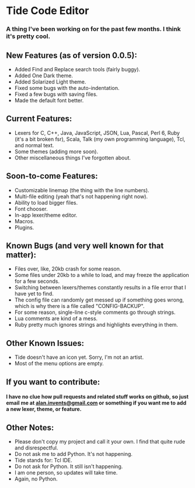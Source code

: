 # Tide Code Editor
### A thing I've been working on for the past few months. I think it's pretty cool.

## New Features (as of version 0.0.5):
- Added Find and Replace search tools (fairly buggy).
- Added One Dark theme.
- Added Solarized Light theme.
- Fixed some bugs with the auto-indentation.
- Fixed a few bugs with saving files.
- Made the default font better.

## Current Features:
- Lexers for C, C++, Java, JavaScript, JSON, Lua, Pascal, Perl 6, Ruby (it's a bit broken fsr), Scala, Talk (my own programming language), Tcl, and normal text.
- Some themes (adding more soon).
- Other miscellaneous things I've forgotten about.

## Soon-to-come Features:
- Customizable linemap (the thing with the line numbers).
- Multi-file editing (yeah that's not happening right now).
- Ability to load bigger files.
- Font chooser.
- In-app lexer/theme editor.
- Macros.
- Plugins.

## Known Bugs (and very well known for that matter):
- Files over, like, 20kb crash for some reason.
- Some files under 20kb to a while to load, and may freeze the application for a few seconds.
- Switching between lexers/themes constantly results in a file error that I have yet to find.
- The config file can randomly get messed up if something goes wrong, which is why there is a file called "CONFIG-BACKUP".
- For some reason, single-line c-style comments go through strings.
- Lua comments are kind of a mess.
- Ruby pretty much ignores strings and highlights everything in them.

## Other Known Issues:
- Tide doesn't have an icon yet. Sorry, I'm not an artist.
- Most of the menu options are empty.

## If you want to contribute:
#### I have no clue how pull requests and related stuff works on github, so just email me at alan.invents@gmail.com or something if you want me to add a new lexer, theme, or feature.

## Other Notes:
- Please don't copy my project and call it your own. I find that quite rude and disrespectful.
- Do not ask me to add Python. It's not happening.
- Tide stands for: Tcl IDE.
- Do not ask for Python. It still isn't happening.
- I am one person, so updates will take time.
- Again, no Python.

